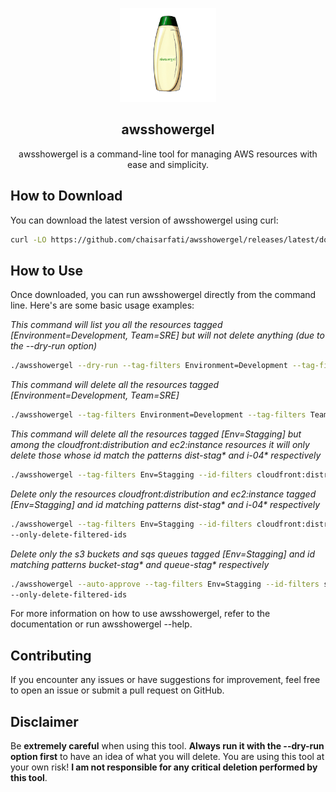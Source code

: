 <p align="center">
    <img alt="awsweeper" src="https://github.com/chaisarfati/awsshowergel/blob/master/img/logo.png" height="150" />
    <h2 align="center">awsshowergel</h2>
    <p align="center">awsshowergel is a command-line tool for managing AWS resources with ease and simplicity.</p>

</p>


## How to Download

You can download the latest version of awsshowergel using curl:

```bash
curl -LO https://github.com/chaisarfati/awsshowergel/releases/latest/download/awsshowergel
```

## How to Use
Once downloaded, you can run awsshowergel directly from the command line. 
Here's are some basic usage examples:

_This command will list you all the resources tagged [Environment=Development, Team=SRE] but will not delete anything 
(due to the --dry-run option)_ 
```bash
./awsshowergel --dry-run --tag-filters Environment=Development --tag-filters Team=SRE
```

_This command will delete all the resources tagged [Environment=Development, Team=SRE]_
```bash
./awsshowergel --tag-filters Environment=Development --tag-filters Team=SRE
```

_This command will delete all the resources tagged [Env=Stagging] but among the cloudfront:distribution and ec2:instance 
resources it will only delete those whose id match the patterns dist-stag* and i-04* respectively_
```bash
./awsshowergel --tag-filters Env=Stagging --id-filters cloudfront:distribution=dist-stag* --id-filters ec2:instance=i-04*
```

_Delete only the resources cloudfront:distribution and ec2:instance tagged [Env=Stagging] and id matching patterns dist-stag* and i-04* respectively_ 
```bash
./awsshowergel --tag-filters Env=Stagging --id-filters cloudfront:distribution=dist-stag* --id-filters ec2:instance=i-04* 
--only-delete-filtered-ids
```

_Delete only the s3 buckets and sqs queues tagged [Env=Stagging] and id matching patterns bucket-stag* and queue-stag* respectively_ 

```bash
./awsshowergel --auto-approve --tag-filters Env=Stagging --id-filters s3:s3=bucket-stag* --id-filters sqs:sqs=queue-stag* 
--only-delete-filtered-ids
```

For more information on how to use awsshowergel, refer to the documentation or run awsshowergel --help.

## Contributing
If you encounter any issues or have suggestions for improvement, feel free to open an issue or submit a pull request on GitHub.

## Disclaimer
Be **extremely careful** when using this tool. 
**Always run it with the --dry-run option first** to have an idea of what you will delete.
You are using this tool at your own risk! **I am not responsible for any critical deletion performed by this tool**.

